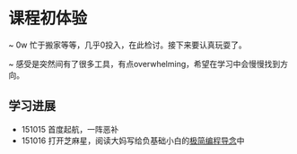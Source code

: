 # 课程初体验
~ 0w 忙于搬家等等，几乎0投入，在此检讨。接下来要认真玩耍了。

~ 感受是突然间有了很多工具，有点overwhelming，希望在学习中会慢慢找到方向。

## 学习进展

- 151015 首度起航，一阵恶补
- 151016 打开芝麻星，阅读大妈写给负基础小白的[极简编程导念](http://wiki.zoomquiet.io/pythonic/MinimalistProgramStart)中